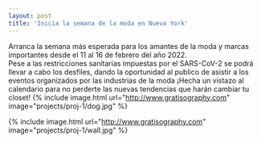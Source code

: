 ```yaml
---
layout: post
title: 'Inicia la semana de la moda en Nueva York'
---
```

Arranca la semana más esperada para los amantes de la moda y marcas importantes desde el 11 al 16 de febrero del año 2022.  
Pese a las restricciones sanitarias impuestas por el SARS-CoV-2 se podrá llevar a cabo los desfiles, dando la oportunidad al publico de asistir a los eventos organizados por las industrias de la moda 
¡Hecha un vistazo al calendario para no perderte las nuevas tendencias que harán cambiar tu closet!
{% include image.html url="http://www.gratisography.com" image="projects/proj-1/dog.jpg" %}

{% include image.html url="http://www.gratisography.com" image="projects/proj-1/wall.jpg" %}
